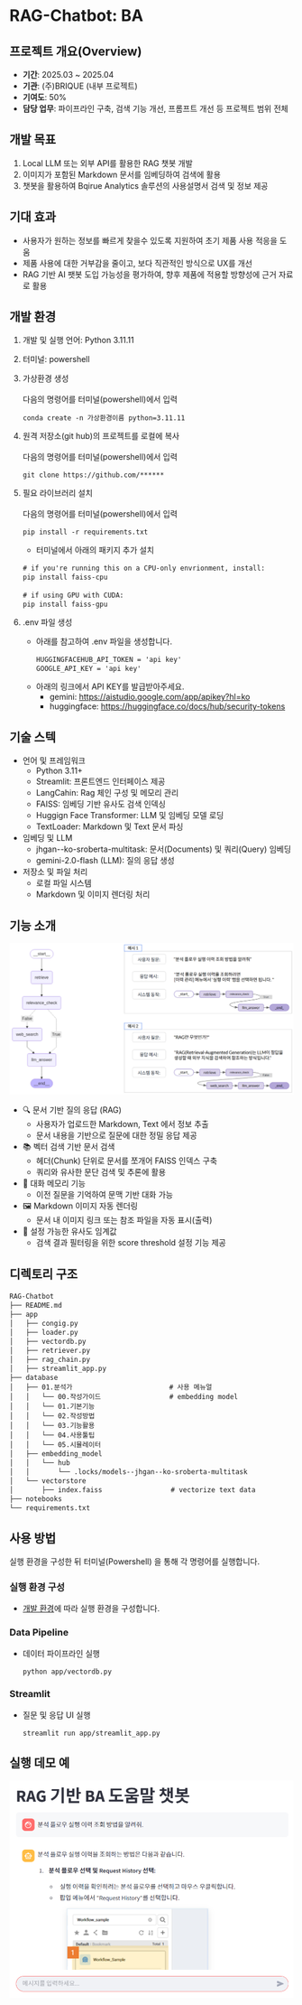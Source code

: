 # RAG-Chatbot: BA
## 프로젝트 개요(Overview)
- **기간**: 2025.03 ~ 2025.04
- **기관**: (주)BRIQUE (내부 프로젝트)
- **기여도**: 50%
- **담당 업무**: 파이프라인 구축, 검색 기능 개선, 프롬프트 개선 등 프로젝트 범위 전체

## 개발 목표 
1. Local LLM 또는 외부 API를 활용한 RAG 챗봇 개발
2. 이미지가 포함된 Markdown 문서를 임베딩하여 검색에 활용
3. 챗봇을 활용하여 Bqirue Analytics 솔루션의 사용설명서 검색 및 정보 제공

## 기대 효과 
- 사용자가 원하는 정보를 빠르게 찾을수 있도록 지원하여 초기 제품 사용 적응을 도움
- 제품 사용에 대한 거부감을 줄이고, 보다 직관적인 방식으로 UX를 개선
- RAG 기반 AI 팻봇 도입 가능성을 평가하여, 향후 제품에 적용할 방향성에 근거 자료로 활용

## 개발 환경
1. 개발 및 실행 언어: Python 3.11.11
2. 터미널: powershell
3. 가상환경 생성
    <br><br>
    다음의 명령어를 터미널(powershell)에서 입력

    ```
    conda create -n 가상환경이름 python=3.11.11
    ```
4. 원격 저장소(git hub)의 프로젝트를 로컬에 복사
    <br><br>
    다음의 명령어를 터미널(powershell)에서 입력

    ```
    git clone https://github.com/******
    ```
5. 필요 라이브러리 설치
    <br><br>
    다음의 명령어를 터미널(powershell)에서 입력

    ```    
    pip install -r requirements.txt
    ```
    
    - 터미널에서 아래의 패키지 추가 설치
    ```
    # if you're running this on a CPU-only envrionment, install:
    pip install faiss-cpu

    # if using GPU with CUDA:
    pip install faiss-gpu
    ```
6. .env 파일 생성
    - 아래를 참고하여 .env 파일을 생성합니다.
        ```
        HUGGINGFACEHUB_API_TOKEN = 'api key'
        GOOGLE_API_KEY = 'api key'
        ```
    - 아래의 링크에서 API KEY를 발급받아주세요.
      - gemini: https://aistudio.google.com/app/apikey?hl=ko
      - huggingface: https://huggingface.co/docs/hub/security-tokens

## 기술 스텍
- 언어 및 프레임워크
  - Python 3.11+
  - Streamlit: 프론트엔드 인터페이스 제공
  - LangCahin: Rag 체인 구성 및 메모리 관리
  - FAISS: 임베딩 기반 유사도 검색 인덱싱
  - Huggign Face Transformer: LLM 및 임베딩 모델 로딩
  - TextLoader: Markdown 및 Text 문서 파싱
- 임베딩 및 LLM
  - jhgan--ko-sroberta-multitask: 문서(Documents) 및 쿼리(Query) 임베딩
  - gemini-2.0-flash (LLM): 질의 응답 생성
- 저장소 및 파일 처리
  - 로컬 파일 시스템
  - Markdown 및 이미지 렌더링 처리


## 기능 소개
![](./img/img2.png)
- 🔍 문서 기반 질의 응답 (RAG)
  - 사용자가 업로드한 Markdown, Text 에서 정보 추출
  - 문서 내용을 기반으로 질문에 대한 정밀 응답 제공
- 📚 벡터 검색 기반 문서 검색
  - 헤더(Chunk) 단위로 문서를 쪼개어 FAISS 인덱스 구축
  - 쿼리와 유사한 문단 검색 및 추론에 활용
- 💬 대화 메모리 기능
  - 이전 질문을 기억하여 문맥 기반 대화 가능
- 🖼️ Markdown 이미지 자동 렌더링
  - 문서 내 이미지 링크 또는 참조 파일을 자동 표시(출력)
- 🔧 설정 가능한 유사도 임계값
  - 검색 결과 필터링을 위한 score threshold 설정 기능 제공


## 디렉토리 구조
```
RAG-Chatbot
├── README.md
├── app
│   ├── congig.py
│   ├── loader.py
│   ├── vectordb.py
│   ├── retriever.py
│   ├── rag_chain.py
│   ├── streamlit_app.py
├── database
│   ├── 01.분석가                        # 사용 메뉴얼
│   │   └── 00.작성가이드                 # embedding model
│   │   └── 01.기본기능
│   │   └── 02.작성방법
│   │   └── 03.기능활용
│   │   └── 04.사용툴팁
│   │   └── 05.시뮬레이터
│   ├── embedding_model                 
│   │   └── hub
│   │       └── .locks/models--jhgan--ko-sroberta-multitask
│   └── vectorstore
│       ├── index.faiss                 # vectorize text data
├── notebooks
└── requirements.txt
```

## 사용 방법
실행 환경을 구성한 뒤 터미널(Powershell) 을 통해 각 명령어를 실행합니다.

### 실행 환경 구성
- [개발 환경](#개발-환경)에 따라 실행 환경을 구성합니다.

### Data Pipeline
- 데이터 파이프라인 실행
    ```
    python app/vectordb.py
    ```

### Streamlit
- 질문 및 응답 UI 실행
  ```
  streamlit run app/streamlit_app.py
  ```

## 실행 데모 예
![](./img/img3.PNG)
